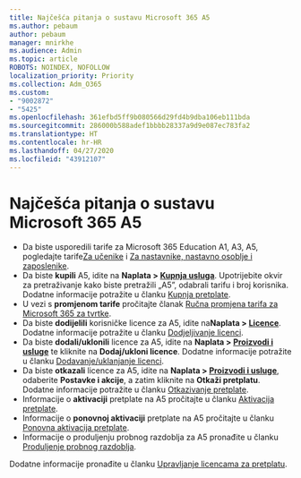 ```yaml
---
title: Najčešća pitanja o sustavu Microsoft 365 A5
ms.author: pebaum
author: pebaum
manager: mnirkhe
ms.audience: Admin
ms.topic: article
ROBOTS: NOINDEX, NOFOLLOW
localization_priority: Priority
ms.collection: Adm_O365
ms.custom:
- "9002872"
- "5425"
ms.openlocfilehash: 361efbd5ff9b080566d29fd4b9dba106eb111bda
ms.sourcegitcommit: 286000b588adef1bbbb28337a9d9e087ec783fa2
ms.translationtype: HT
ms.contentlocale: hr-HR
ms.lasthandoff: 04/27/2020
ms.locfileid: "43912107"
---
```

# <a name="microsoft-365-a5-faq"></a>Najčešća pitanja o sustavu Microsoft 365 A5

- Da biste usporedili tarife za Microsoft 365 Education A1, A3, A5, pogledajte tarife[Za učenike](https://www.microsoft.com/microsoft-365/academic/compare-office-365-education-plans?activetab=tab:primaryr1) i [Za nastavnike, nastavno osoblje i zaposlenike](https://www.microsoft.com/microsoft-365/academic/compare-office-365-education-plans?activetab=tab:primaryr2).
- Da biste **kupili** A5, idite na **Naplata > [Kupnja usluga](https://go.microsoft.com/fwlink/p/?linkid=868433)**. Upotrijebite okvir za pretraživanje kako biste pretražili „A5”, odabrali tarifu i broj korisnika. Dodatne informacije potražite u članku [Kupnja pretplate](https://docs.microsoft.com/microsoft-365/commerce/buy-another-subscription).
- U vezi s **promjenom tarife** pročitajte članak [Ručna promjena tarifa za Microsoft 365 za tvrtke](https://docs.microsoft.com/microsoft-365/commerce/subscriptions/switch-plans-manually?view=o365-worldwide).
- Da biste **dodijelili** korisničke licence za A5, idite na**Naplata > [Licence](https://go.microsoft.com/fwlink/p/?linkid=842264)**. Dodatne informacije potražite u članku [Dodjeljivanje licenci](https://docs.microsoft.com/microsoft-365/admin/manage/assign-licenses-to-users?view=o365-worldwide).
- Da biste **dodali/uklonili** licence za A5, idite na **Naplata > [Proizvodi i usluge](https://go.microsoft.com/fwlink/p/?linkid=842054)** te kliknite na **Dodaj/ukloni licence**. Dodatne informacije potražite u članku [Dodavanje/uklanjanje licenci](https://docs.microsoft.com/microsoft-365/commerce/licenses/buy-licenses?view=o365-worldwide#add-or-remove-licenses-for-your-business-subscription). 
- Da biste **otkazali** licence za A5, idite na **Naplata > [Proizvodi i usluge](https://go.microsoft.com/fwlink/p/?linkid=842054)**, odaberite **Postavke i akcije**, a zatim kliknite na **Otkaži pretplatu**. Dodatne informacije potražite u članku [Otkazivanje pretplate](https://docs.microsoft.com/office365/admin/subscriptions-and-billing/cancel-your-subscription).
- Informacije o **aktivaciji** pretplate na A5 pročitajte u članku [Aktivacija pretplate](https://docs.microsoft.com/alchemyinsights/activate-your-office-365-subscription).
- Informacije o **ponovnoj aktivaciji** pretplate na A5 pročitajte u članku [Ponovna aktivacija pretplate](https://docs.microsoft.com/alchemyinsights/reactivate-your-subscription).
- Informacije o produljenju probnog razdoblja za A5 pronađite u članku [Produljenje probnog razdoblja](https://docs.microsoft.com/alchemyinsights/extend-your-trial-for-office-365-for-business).

Dodatne informacije pronađite u članku [Upravljanje licencama za pretplatu](https://docs.microsoft.com/microsoft-365/commerce/licenses/buy-licenses?view=o365-worldwide#add-or-remove-licenses-for-your-business-subscription).

